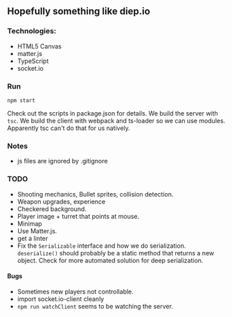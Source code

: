 ## Hopefully something like diep.io

### Technologies:
*   HTML5 Canvas
*   matter.js
*   TypeScript
*   socket.io

### Run
`npm start`

Check out the scripts in package.json for details.
We build the server with `tsc`.
We build the client with webpack and ts-loader so we can use modules. Apparently tsc can't do that for us natively.

### Notes
*   js files are ignored by .gitignore

### TODO
*   Shooting mechanics, Bullet sprites, collision detection.
*   Weapon upgrades, experience
*   Checkered background.
*   Player image + turret that points at mouse.
*   Minimap
*   Use Matter.js.
*   get a linter
*   Fix the `Serializable` interface and how we do serialization. `deserialize()` should probably be a static method that returns a new object. Check for more automated solution for deep serialization.


#### Bugs
*   Sometimes new players not controllable.
*   import socket.io-client cleanly
*   `npm run watchClient` seems to be watching the server.

